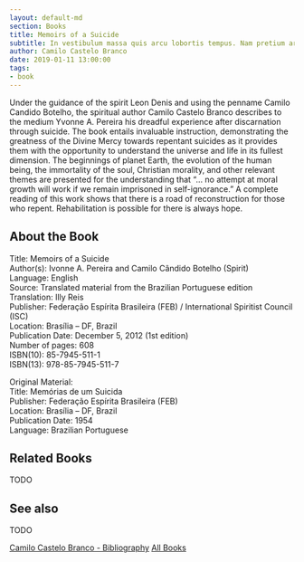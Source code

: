 ```yaml
---
layout: default-md
section: Books
title: Memoirs of a Suicide
subtitle: In vestibulum massa quis arcu lobortis tempus. Nam pretium arcu in odio vulputate luctus.
author: Camilo Castelo Branco
date: 2019-01-11 13:00:00
tags: 
- book
---
```


Under the guidance of the spirit Leon Denis and using the penname Camilo Candido Botelho, the spiritual author Camilo Castelo Branco describes to the medium Yvonne A. Pereira his dreadful experience after discarnation through suicide. The book entails invaluable instruction, demonstrating the greatness of the Divine Mercy towards repentant suicides as it provides them with the opportunity to understand the universe and life in its fullest dimension. The beginnings of planet Earth, the evolution of the human being, the immortality of the soul, Christian morality, and other relevant themes are presented for the understanding that “… no attempt at moral growth will work if we remain imprisoned in self-ignorance.” A complete reading of this work shows that there is a road of reconstruction for those who repent. Rehabilitation is possible for there is always hope.

## About the Book
Title: 	Memoirs of a Suicide   
Author(s): 	Ivonne A. Pereira and Camilo Cândido Botelho (Spirit)   
Language: 	English   
Source: 	Translated material from the Brazilian Portuguese edition   
Translation: 	Illy Reis   
Publisher: 	Federação Espírita Brasileira (FEB) / International Spiritist Council (ISC)   
Location: 	Brasília – DF, Brazil   
Publication Date: 	December 5, 2012 (1st edition)   
Number of pages: 	608   
ISBN(10): 	85-7945-511-1   
ISBN(13): 	978-85-7945-511-7   
   
Original Material: 	   
Title: 	Memórias de um Suicida   
Publisher: 	Federação Espírita Brasileira (FEB)   
Location: 	Brasília – DF, Brazil   
Publication Date: 	1954   
Language: 	Brazilian Portuguese   


## Related Books
TODO


## See also
TODO


<a href="/books/camilo-botelho" class="button">Camilo Castelo Branco - Bibliography</a>
<a href="/books" class="button">All Books</a>

